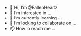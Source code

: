 - 👋 Hi, I’m @FallenHeartz
- 👀 I’m interested in ...
- 🌱 I’m currently learning ...
- 💞️ I’m looking to collaborate on ...
- 📫 How to reach me ...

<!---
FallenHeartz/FallenHeartz is a ✨ special ✨ repository because its `README.md` (this file) appears on your GitHub profile.
You can click the Preview link to take a look at your changes.
--->
